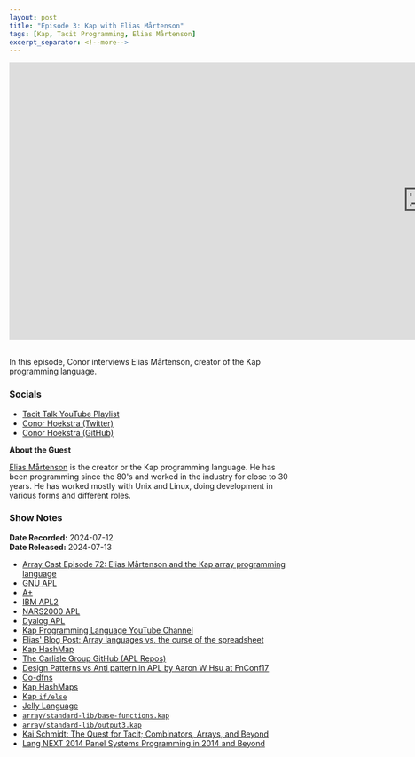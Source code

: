 ```yaml
---
layout: post
title: "Episode 3: Kap with Elias Mårtenson"
tags: [Kap, Tacit Programming, Elias Mårtenson]
excerpt_separator: <!--more-->
---
```


<center>
<iframe width="1500" height="500" src="https://www.youtube.com/embed/pZayMxPNVD8?si=EP9GgTrBBra4Q6_U"
                title="YouTube video player" frameborder="0"
                allow="accelerometer; autoplay; clipboard-write; encrypted-media; gyroscope; picture-in-picture; web-share"
                referrerpolicy="strict-origin-when-cross-origin" allowfullscreen></iframe>
</center>

<br>In this episode, Conor interviews Elias Mårtenson, creator of the Kap programming language.

<!--more-->

### Socials

* [Tacit Talk YouTube Playlist](https://www.youtube.com/playlist?list=PLVFrD1dmDdvenJhYti3HomLRkC4_Y9AXA)
* [Conor Hoekstra (Twitter)](https://twitter.com/code_report)
* [Conor Hoekstra (GitHub)](https://github.com/codereport/)

**About the Guest**

[Elias Mårtenson](https://mastodon.social/@loke@functional.cafe) is the creator or the Kap programming language. He has been programming since the 80's and worked in the industry for close to 30 years. He has worked mostly with Unix and Linux, doing development in various forms and different roles.

### Show Notes

**Date Recorded:** 2024-07-12 <br>
**Date Released:** 2024-07-13 <br>

* [Array Cast Episode 72: Elias Mårtenson and the Kap array programming language](https://www.arraycast.com/episodes/episode72-kap)
* [GNU APL](https://www.gnu.org/software/apl/)
* [A+](https://aplwiki.com/wiki/A%2B)
* [IBM APL2](https://aplwiki.com/wiki/APL2)
* [NARS2000 APL](https://aplwiki.com/wiki/NARS2000)
* [Dyalog APL](https://aplwiki.com/wiki/Dyalog_APL)
* [Kap Programming Language YouTube Channel](https://www.youtube.com/@Kapprogramminglanguage/videos)
* [Elias' Blog Post: Array languages vs. the curse of the spreadsheet](https://blog.dhsdevelopments.com/array-languages-vs)
* [Kap HashMap](https://kapdemo.dhsdevelopments.com/reference.html#_map_functions)
* [The Carlisle Group GitHub (APL Repos)](https://github.com/the-carlisle-group)
* [Design Patterns vs Anti pattern in APL by Aaron W Hsu at FnConf17](https://www.youtube.com/watch?v=v7Mt0GYHU9A)
* [Co-dfns](https://github.com/Co-dfns/Co-dfns)
* [Kap HashMaps](https://kapdemo.dhsdevelopments.com/reference.html#_map_functions)
* [Kap `if/else`](https://kapdemo.dhsdevelopments.com/reference.html#_if_conditional_evaluation)
* [Jelly Language](https://github.com/DennisMitchell/jellylanguage/)
* [`array/standard-lib/base-functions.kap`](https://codeberg.org/loke/array/src/branch/master/array/standard-lib/base-functions.kap)
* [`array/standard-lib/output3.kap`](https://codeberg.org/loke/array/src/branch/master/array/standard-lib/output3.kap)
* [Kai Schmidt: The Quest for Tacit; Combinators, Arrays, and Beyond](https://www.youtube.com/watch?v=w3G3jvtZwkg)
* [Lang NEXT 2014 Panel Systems Programming in 2014 and Beyond](https://www.youtube.com/watch?v=ZQR32nTVF_4)
